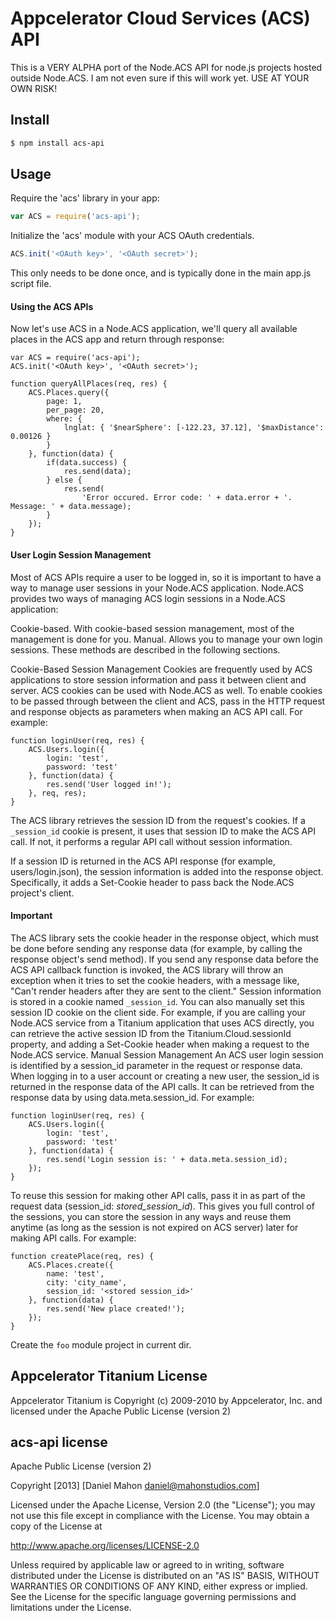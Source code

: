 Appcelerator Cloud Services (ACS) API
=======

This is a VERY ALPHA port of the Node.ACS API for node.js projects hosted outside Node.ACS.
I am not even sure if this will work yet. USE AT YOUR OWN RISK!

## Install

```bash
$ npm install acs-api
```

## Usage

Require the 'acs' library in your app:

```javascript
var ACS = require('acs-api');
```

Initialize the 'acs' module with your ACS OAuth credentials.

```javascript
ACS.init('<OAuth key>', '<OAuth secret>');
```

This only needs to be done once, and is typically done in the main app.js script file.

#### Using the ACS APIs

Now let's use ACS in a Node.ACS application, we'll query all available places in the ACS app and return through response:

	var ACS = require('acs-api');
	ACS.init('<OAuth key>', '<OAuth secret>');
	
	function queryAllPlaces(req, res) {
	    ACS.Places.query({
	        page: 1,
	        per_page: 20,
	        where: {
	            lnglat: { '$nearSphere': [-122.23, 37.12], '$maxDistance': 0.00126 }
	        }
	    }, function(data) {
	        if(data.success) {
	            res.send(data);
	        } else {
	            res.send(
	                'Error occured. Error code: ' + data.error + '. Message: ' + data.message);
	        }
	    });
	}

#### User Login Session Management

Most of ACS APIs require a user to be logged in, so it is important to have a way to manage user sessions in your Node.ACS application. Node.ACS provides two ways of managing ACS login sessions in a Node.ACS application:

Cookie-based. With cookie-based session management, most of the management is done for you.
Manual. Allows you to manage your own login sessions.
These methods are described in the following sections.

Cookie-Based Session Management
Cookies are frequently used by ACS applications to store session information and pass it between client and server. ACS cookies can be used with Node.ACS as well. To enable cookies to be passed through between the client and ACS, pass in the HTTP request and response objects as parameters when making an ACS API call. For example:

    function loginUser(req, res) {
        ACS.Users.login({
            login: 'test', 
            password: 'test'
        }, function(data) {
            res.send('User logged in!');
        }, req, res);
    }
    
The ACS library retrieves the session ID from the request's cookies. If a `_session_id` cookie is present, it uses that session ID to make the ACS API call. If not, it performs a regular API call without session information.

If a session ID is returned in the ACS API response (for example, users/login.json), the session information is added into the response object. Specifically, it adds a Set-Cookie header to pass back the Node.ACS project's client.

#### Important

The ACS library sets the cookie header in the response object, which must be done before sending any response data (for example, by calling the response object's send method). If you send any response data before the ACS API callback function is invoked, the ACS library will throw an exception when it tries to set the cookie headers, with a message like, "Can't render headers after they are sent to the client."
Session information is stored in a cookie named `_session_id`. You can also manually set this session ID cookie on the client side. For example, if you are calling your Node.ACS service from a Titanium application that uses ACS directly, you can retrieve the active session ID from the Titanium.Cloud.sessionId property, and adding a Set-Cookie header when making a request to the Node.ACS service.
Manual Session Management
An ACS user login session is identified by a session_id parameter in the request or response data. When logging in to a user account or creating a new user, the session_id is returned in the response data of the API calls. It can be retrieved from the response data by using data.meta.session_id. For example:

    function loginUser(req, res) {
        ACS.Users.login({
            login: 'test', 
            password: 'test'
        }, function(data) {
            res.send('Login session is: ' + data.meta.session_id);
        });
    }
    
To reuse this session for making other API calls, pass it in as part of the request data (session_id: _stored_session_id_). This gives you full control of the sessions, you can store the session in any ways and reuse them anytime (as long as the session is not expired on ACS server) later for making API calls. For example:

    function createPlace(req, res) {
        ACS.Places.create({ 
            name: 'test', 
            city: 'city_name', 
            session_id: '<stored session_id>'
        }, function(data) {
            res.send('New place created!');
        });
    }

Create the `foo` module project in current dir.

## Appcelerator Titanium License

Appcelerator Titanium is Copyright (c) 2009-2010 by Appcelerator, Inc. and licensed under the Apache Public License (version 2)

## acs-api license 

Apache Public License (version 2)

Copyright [2013] [Daniel Mahon <daniel@mahonstudios.com>]

Licensed under the Apache License, Version 2.0 (the "License");
you may not use this file except in compliance with the License.
You may obtain a copy of the License at

http://www.apache.org/licenses/LICENSE-2.0

Unless required by applicable law or agreed to in writing, software
distributed under the License is distributed on an "AS IS" BASIS,
WITHOUT WARRANTIES OR CONDITIONS OF ANY KIND, either express or implied.
See the License for the specific language governing permissions and
limitations under the License.